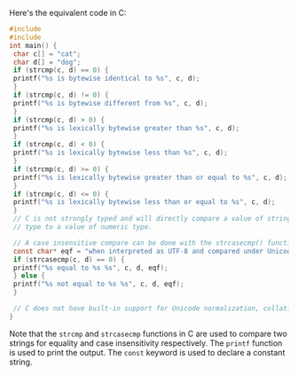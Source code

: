 Here's the equivalent code in C:
```c
#include 
#include 
int main() {
 char c[] = "cat";
 char d[] = "dog";
 if (strcmp(c, d) == 0) {
 printf("%s is bytewise identical to %s", c, d);
 }
 if (strcmp(c, d) != 0) {
 printf("%s is bytewise different from %s", c, d);
 }
 if (strcmp(c, d) > 0) {
 printf("%s is lexically bytewise greater than %s", c, d);
 }
 if (strcmp(c, d) < 0) {
 printf("%s is lexically bytewise less than %s", c, d);
 }
 if (strcmp(c, d) >= 0) {
 printf("%s is lexically bytewise greater than or equal to %s", c, d);
 }
 if (strcmp(c, d) <= 0) {
 printf("%s is lexically bytewise less than or equal to %s", c, d);
 }
 // C is not strongly typed and will directly compare a value of string
 // type to a value of numeric type.

 // A case insensitive compare can be done with the strcasecmp() function:
 const char* eqf = "when interpreted as UTF-8 and compared under Unicode simple case folding rules.";
 if (strcasecmp(c, d) == 0) {
 printf("%s equal to %s %s", c, d, eqf);
 } else {
 printf("%s not equal to %s %s", c, d, eqf);
 }

 // C does not have built-in support for Unicode normalization, collation tables, or locale sensitive comparisons. However, there are several third-party libraries available that provide these features, such as the ICU library.
}
``` 
Note that the `strcmp` and `strcasecmp` functions in C are used to compare two strings for equality and case insensitivity respectively. The `printf` function is used to print the output. The `const` keyword is used to declare a constant string.

